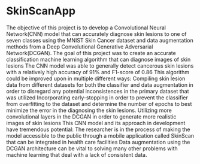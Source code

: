 # SkinScanApp
The objective of this project is to develop a Convolutional Neural Network(CNN) model that can accurately diagnose skin lesions to one of seven classes using the MNIST Skin Cancer dataset and data augmentation methods from a Deep Convolutional Generative Adversarial Network(DCGAN).
The goal of this project was to create an accurate classification machine learning algorithm that can diagnose images of skin lesions
The CNN model was able to generally detect cancerous skin lesions with a relatively high accuracy of 91% and F1-score of 0.86
This algorithm could be improved upon in multiple different ways:
Compiling skin lesion data from different datasets for both the classifier and data augmentation in order to disregard any potential inconsistences in the primary dataset that was utilized Incorporating early-stopping in order to prevent the classifier from overfitting to the dataset and determine the number of epochs to best minimize the error in the diagnosing the skin lesions. Utilizing more convolutional layers in the DCGAN in order to generate more realistic images of skin lesions This CNN model and its approach in development have tremendous potential: The researcher is in the process of making the model accessible to the public through a mobile application called SkinScan that can be integrated in health care facilities Data augmentation using the DCGAN architecture can be vital to solving many other problems with machine learning that deal with a lack of consistent data.



